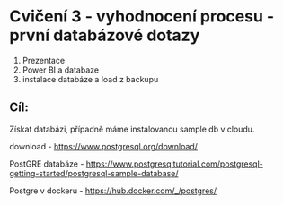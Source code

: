 # Cvičení 3 - vyhodnocení procesu - první databázové dotazy

1. Prezentace
2. Power BI a databaze
3. instalace databáze a load z backupu


## Cíl: 

Získat databázi, případně máme instalovanou sample db v cloudu.


download - https://www.postgresql.org/download/

PostGRE databáze - https://www.postgresqltutorial.com/postgresql-getting-started/postgresql-sample-database/

Postgre v dockeru - https://hub.docker.com/_/postgres/



